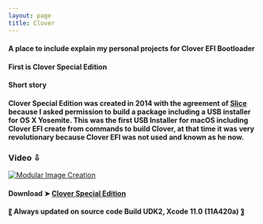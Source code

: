 ```yaml
---
layout: page
title: Clover
---
```


#### A place to include explain my personal projects for Clover EFI Bootloader

#### First is Clover Special Edition

#### Short story
#### Clover Special Edition was created in 2014 with the agreement of [Slice](https://sourceforge.net/u/slice2009/profile/) because I asked permission to build a package including a USB installer for OS X Yosemite. This was the first USB Installer for macOS including Clover EFI create from commands to build Clover, at that time it was very revolutionary because Clover EFI was not used and known as he now.

### Video ⇩
[![Modular Image Creation](https://user-images.githubusercontent.com/6248794/65962385-8f904e00-e426-11e9-9251-16dbb5f7902a.png)](https://youtu.be/iaN0MziLIwI)
#### Download ➤ [Clover Special Edition](https://github.com/chris1111/CloverBootloader/releases)
#### 〖 Always updated on source code Build UDK2, Xcode 11.0 (11A420a) 〗

<p align="center">
   <div id="comslider_in_point_2120298"></div><script type="text/javascript">var oCOMScript2120298=document.createElement('script');oCOMScript2120298.src="https://commondatastorage.googleapis.com/comslider/target/users/1598021216x8f68a8253a2f3400964e98e9f4188c7c/comslider.js?timestamp=1598022167&ct="+Date.now();oCOMScript2120298.type='text/javascript';document.getElementsByTagName("head").item(0).appendChild(oCOMScript2120298);</script>
			</div>
      <p


                   
